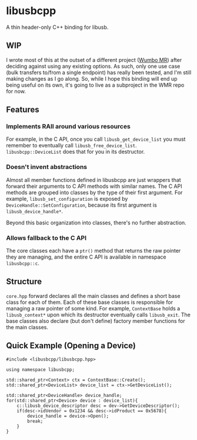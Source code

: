 # libusbcpp
A thin header-only C++ binding for libusb.

## WIP
I wrote most of this at the outset of a different project ([Wumbo MR](https://github.com/mmmspatz/wumbo_mr)) after deciding against using any existing options. As such, only one use case (bulk transfers to/from a single endpoint) has really been tested, and I'm still making changes as I go along. So, while I hope this binding will end up being useful on its own, it's going to live as a subproject in the WMR repo for now.

## Features

### Implements RAII around various resources
For example, in the C API, once you call `libusb_get_device_list` you must remember to eventually call `libusb_free_device_list`. `libusbcpp::DeviceList` does that for you in its destructor.

### Doesn't invent abstractions
Almost all member functions defined in libusbcpp are just wrappers that forward their arguments to C API methods with similar names. The C API methods are grouped into classes by the type of their first argument. For example, `libusb_set_configuration` is exposed by `DeviceHandle::SetConfiguration`, because its first argument is `libusb_device_handle*`.

Beyond this basic organization into classes, there's no further abstraction.

### Allows fallback to the C API
The core classes each have a `ptr()` method that returns the raw pointer they are managing, and the entire C API is available in namespace `libusbcpp::c`.

## Structure
`core.hpp` forward declares all the main classes and defines a short base class for each of them. Each of these base classes is responsible for managing a raw pointer of some kind. For example, `ContextBase` holds a `libusb_context*` upon which its destructor eventually calls `libusb_exit`. The base classes also declare (but don't define) factory member functions for the main classes.

## Quick Example (Opening a Device)
```
#include <libusbcpp/libusbcpp.hpp>

using namespace libusbcpp;

std::shared_ptr<Context> ctx = ContextBase::Create();
std::shared_ptr<DeviceList> device_list = ctx->GetDeviceList();

std::shared_ptr<DeviceHandle> device_handle;
for(std::shared_ptr<Device> device : device_list){
    c::libusb_device_descriptor desc = dev->GetDeviceDescriptor();
    if(desc->idVendor = 0x1234 && desc->idProduct == 0x5678){
        device_handle = device->Open();
        break;
    }
}
```
